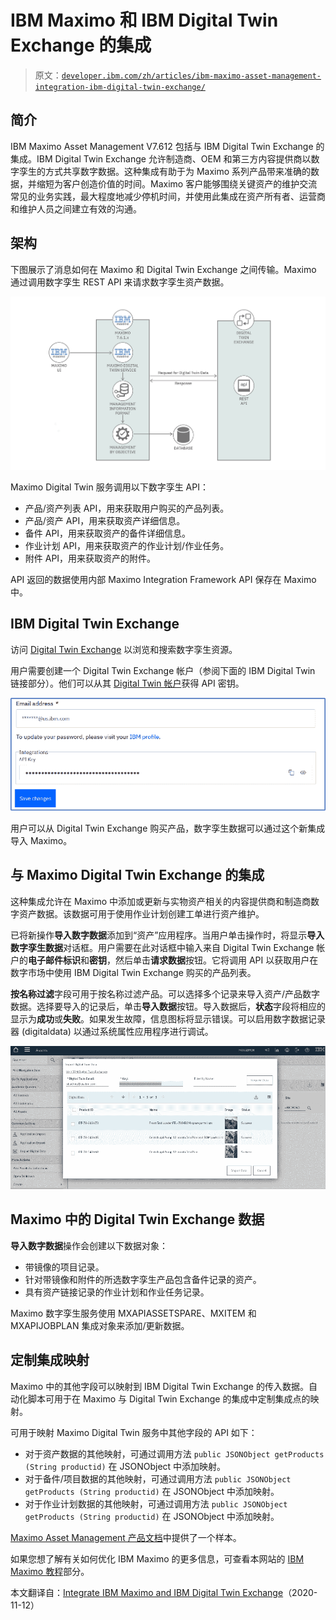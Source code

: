 # IBM Maximo 和 IBM Digital Twin Exchange 的集成

> 原文：[`developer.ibm.com/zh/articles/ibm-maximo-asset-management-integration-ibm-digital-twin-exchange/`](https://developer.ibm.com/zh/articles/ibm-maximo-asset-management-integration-ibm-digital-twin-exchange/)

## 简介

IBM Maximo Asset Management V7.612 包括与 IBM Digital Twin Exchange 的集成。IBM Digital Twin Exchange 允许制造商、OEM 和第三方内容提供商以数字孪生的方式共享数字数据。这种集成有助于为 Maximo 系列产品带来准确的数据，并缩短为客户创造价值的时间。Maximo 客户能够围绕关键资产的维护交流常见的业务实践，最大程度地减少停机时间，并使用此集成在资产所有者、运营商和维护人员之间建立有效的沟通。

## 架构

下图展示了消息如何在 Maximo 和 Digital Twin Exchange 之间传输。Maximo 通过调用数字孪生 REST API 来请求数字孪生资产数据。

![alt](img/36d0be1e8569691054b680b14340e0b2.png)

Maximo Digital Twin 服务调用以下数字孪生 API：

*   产品/资产列表 API，用来获取用户购买的产品列表。
*   产品/资产 API，用来获取资产详细信息。
*   备件 API，用来获取资产的备件详细信息。
*   作业计划 API，用来获取资产的作业计划/作业任务。
*   附件 API，用来获取资产的附件。

API 返回的数据使用内部 Maximo Integration Framework API 保存在 Maximo 中。

## IBM Digital Twin Exchange

访问 [Digital Twin Exchange](https://digitaltwinexchange.ibm.com/) 以浏览和搜索数字孪生资源。

用户需要创建一个 Digital Twin Exchange 帐户（参阅下面的 IBM Digital Twin 链接部分）。他们可以从其 [Digital Twin 帐户](https://digitaltwinexchange.ibm.com/my-account/edit-account)获得 API 密钥。

![登录屏幕，IBM Digital Twin Exchange](img/f3f99f7e211d774b552d8840927f209d.png)

用户可以从 Digital Twin Exchange 购买产品，数字孪生数据可以通过这个新集成导入 Maximo。

## 与 Maximo Digital Twin Exchange 的集成

这种集成允许在 Maximo 中添加或更新与实物资产相关的内容提供商和制造商数字资产数据。该数据可用于使用作业计划创建工单进行资产维护。

已将新操作**导入数字数据**添加到“资产”应用程序。当用户单击操作时，将显示**导入数字孪生数据**对话框。用户需要在此对话框中输入来自 Digital Twin Exchange 帐户的**电子邮件标识**和**密钥**，然后单击**请求数据**按钮。它将调用 API 以获取用户在数字市场中使用 IBM Digital Twin Exchange 购买的产品列表。

**按名称过滤**字段可用于按名称过滤产品。可以选择多个记录来导入资产/产品数字数据。选择要导入的记录后，单击**导入数据**按钮。导入数据后，**状态**字段将相应的显示为**成功**或**失败**。如果发生故障，信息图标将显示错误。可以启用数字数据记录器 (digitaldata) 以通过系统属性应用程序进行调试。

![导入 IBM 数字孪生数据](img/1a89c4fe49cde5c476edf04bfca2846b.png)

## Maximo 中的 Digital Twin Exchange 数据

**导入数字数据**操作会创建以下数据对象：

*   带镜像的项目记录。
*   针对带镜像和附件的所选数字孪生产品包含备件记录的资产。
*   具有资产链接记录的作业计划和作业任务记录。

Maximo 数字孪生服务使用 MXAPIASSETSPARE、MXITEM 和 MXAPIJOBPLAN 集成对象来添加/更新数据。

## 定制集成映射

Maximo 中的其他字段可以映射到 IBM Digital Twin Exchange 的传入数据。自动化脚本可用于在 Maximo 与 Digital Twin Exchange 的集成中定制集成点的映射。

可用于映射 Maximo Digital Twin 服务中其他字段的 API 如下：

*   对于资产数据的其他映射，可通过调用方法 `public JSONObject getProducts (String productid)` 在 JSONObject 中添加映射。
*   对于备件/项目数据的其他映射，可通过调用方法 `public JSONObject getProducts (String productid)` 在 JSONObject 中添加映射。
*   对于作业计划数据的其他映射，可通过调用方法 `public JSONObject getProducts (String productid)` 在 JSONObject 中添加映射。

[Maximo Asset Management 产品文档](https://www.ibm.com/support/knowledgecenter/SSLKT6_7.6.1.2/com.ibm.mbs.doc/asset/t_dt_customize_int_mapping.html)中提供了一个样本。

如果您想了解有关如何优化 IBM Maximo 的更多信息，可查看本网站的 [IBM Maximo 教程](https://developer.ibm.com/zh/components/maximo/tutorials/)部分。

本文翻译自：[Integrate IBM Maximo and IBM Digital Twin Exchange](https://developer.ibm.com/articles/ibm-maximo-asset-management-integration-ibm-digital-twin-exchange/)（2020-11-12）